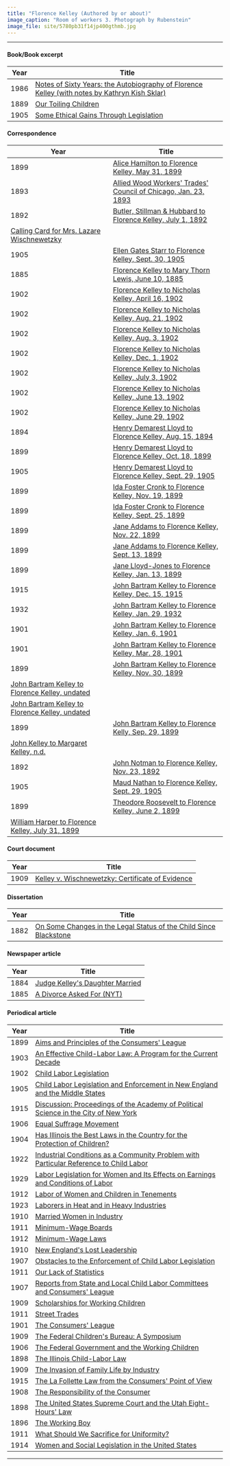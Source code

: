 ```yaml
---
title: "Florence Kelley (Authored by or about)"
image_caption: "Room of workers 3. Photograph by Rubenstein"
image_file: site/5780pb31f14jp400gthmb.jpg
---
```


---
#### Book/Book excerpt
Year | Title
--- | ---
1986 | [Notes of Sixty Years: the Autobiography of Florence Kelley (with notes by Kathryn Kish Sklar)](/fk_documents/fk_04451105.pdf)
1889 | [Our Toiling Children](/fk_documents/fk_70090029.pdf)
1905 | [Some Ethical Gains Through Legislation](/fk_documents/fk_01546261.pdf)

#### Correspondence
Year | Title
--- | ---
1899 | [Alice Hamilton to Florence Kelley, May 31, 1899](/fk_documents/fk_31110055.pdf)
1893 | [Allied Wood Workers' Trades' Council of Chicago, Jan. 23, 1893](/fk_documents/fk_31110052.pdf)
1892 | [Butler, Stillman & Hubbard to Florence Kelley, July 1, 1892](/fk_documents/fk_31110051.pdf)
 | [Calling Card for Mrs. Lazare Wischnewetzky](/fk_documents/fk_31110054.pdf)
1905 | [Ellen Gates Starr to Florence Kelley, Sept. 30, 1905](/fk_documents/fk_31110068.pdf)
1885 | [Florence Kelley to Mary Thorn Lewis, June 10, 1885](/fk_documents/fk_31110013.pdf)
1902 | [Florence Kelley to Nicholas Kelley, April 16, 1902](/fk_documents/fk_31110070.pdf)
1902 | [Florence Kelley to Nicholas Kelley, Aug. 21, 1902](/fk_documents/fk_31110071.pdf)
1902 | [Florence Kelley to Nicholas Kelley, Aug. 3, 1902](/fk_documents/fk_31110072.pdf)
1902 | [Florence Kelley to Nicholas Kelley, Dec. 1, 1902](/fk_documents/fk_31110073.pdf)
1902 | [Florence Kelley to Nicholas Kelley, July 3, 1902](/fk_documents/fk_31110074.pdf)
1902 | [Florence Kelley to Nicholas Kelley, June 13, 1902](/fk_documents/fk_31110075.pdf)
1902 | [Florence Kelley to Nicholas Kelley, June 29, 1902](/fk_documents/fk_31110076.pdf)
1894 | [Henry Demarest Lloyd to Florence Kelley, Aug. 15, 1894](/fk_documents/fk_31110053.pdf)
1899 | [Henry Demarest Lloyd to Florence Kelley, Oct. 18, 1899](/fk_documents/fk_31110061.pdf)
1905 | [Henry Demarest Lloyd to Florence Kelley, Sept. 29, 1905](/fk_documents/fk_31110066.pdf)
1899 | [Ida Foster Cronk to Florence Kelley, Nov. 19, 1899](/fk_documents/fk_31110060.pdf)
1899 | [Ida Foster Cronk to Florence Kelley, Sept. 25, 1899](/fk_documents/fk_31110062.pdf)
1899 | [Jane Addams to Florence Kelley, Nov. 22, 1899](/fk_documents/fk_31110063.pdf)
1899 | [Jane Addams to Florence Kelley, Sept. 13, 1899](/fk_documents/fk_31110059.pdf)
1899 | [Jane Lloyd-Jones to Florence Kelley, Jan. 13, 1899](/fk_documents/fk_31110056.pdf)
1915 | [John Bartram Kelley to Florence Kelley, Dec. 15, 1915](/fk_documents/fk_31110083.pdf)
1932 | [John Bartram Kelley to Florence Kelley, Jan. 29, 1932](/fk_documents/fk_31110084.pdf)
1901 | [John Bartram Kelley to Florence Kelley, Jan. 6, 1901](/fk_documents/fk_31110079.pdf)
1901 | [John Bartram Kelley to Florence Kelley, Mar. 28, 1901](/fk_documents/fk_31110080.pdf)
1899 | [John Bartram Kelley to Florence Kelley, Nov. 30, 1899](/fk_documents/fk_31110078.pdf)
 | [John Bartram Kelley to Florence Kelley, undated](/fk_documents/fk_31110081.pdf)
 | [John Bartram Kelley to Florence Kelley, undated](/fk_documents/fk_31110082.pdf)
1899 | [John Bartram Kelley to Florence Kelly, Sep. 29, 1899](/fk_documents/fk_31110077.pdf)
 | [John Kelley to Margaret Kelley, n.d.](/fk_documents/fk_31110081.pdf)
1892 | [John Notman to Florence Kelley, Nov. 23, 1892](/fk_documents/fk_31110050.pdf)
1905 | [Maud Nathan to Florence Kelley, Sept. 29, 1905](/fk_documents/fk_31110067.pdf)
1899 | [Theodore Roosevelt to Florence Kelley, June 2, 1899](/fk_documents/fk_31110057.pdf)
 | [William Harper to Florence Kelley, July 31, 1899](/fk_documents/fk_31110058.pdf)

#### Court document
Year | Title
--- | ---
1909 | [Kelley v. Wischnewetzky: Certificate of Evidence](/fk_documents/fk_99000005_01.pdf)

#### Dissertation
Year | Title
--- | ---
1882 | [On Some Changes in the Legal Status of the Child Since Blackstone](/fk_documents/fk_9284629.pdf)

#### Newspaper article
Year | Title
--- | ---
1884 | [Judge Kelley's Daughter Married](/fk_documents/fk_31110004.pdf)
1885 | [A Divorce Asked For (NYT)](/fk_documents/fk_31110001.pdf)

#### Periodical article
Year | Title
--- | ---
1899 | [Aims and Principles of the Consumers' League](/fk_documents/fk_2761531.pdf)
1903 | [An Effective Child-Labor Law: A Program for the Current Decade](/fk_documents/fk_1010296.pdf)
1902 | [Child Labor Legislation](/fk_documents/fk_1009969.pdf)
1905 | [Child Labor Legislation and Enforcement in New England and the Middle States](/fk_documents/fk_1010930.pdf)
1915 | [Discussion: Proceedings of the Academy of Political Science in the City of New York](/fk_documents/fk_01193321.pdf)
1906 | [Equal Suffrage Movement](/fk_documents/fk_03403067.pdf)
1904 | [Has Illinois the Best Laws in the Country for the Protection of Children?](/fk_documents/fk_07395765.pdf)
1922 | [Industrial Conditions as a Community Problem with Particular Reference to Child Labor](/fk_documents/fk_1014953.pdf)
1929 | [Labor Legislation for Women and Its Effects on Earnings and Conditions of Labor](/fk_documents/fk_1017209.pdf)
1912 | [Labor of Women and Children in Tenements](/fk_documents/fk_01171968.pdf)
1923 | [Laborers in Heat and in Heavy Industries](/fk_documents/fk_1015006.pdf)
1910 | [Married Women in Industry](/fk_documents/fk_01171700.pdf)
1911 | [Minimum-Wage Boards](/fk_documents/fk_2763166.pdf)
1912 | [Minimum-Wage Laws](/fk_documents/fk_01820546.pdf)
1910 | [New England's Lost Leadership](/fk_documents/fk_1011408.pdf)
1907 | [Obstacles to the Enforcement of Child Labor Legislation](/fk_documents/fk_1010417.pdf)
1911 | [Our Lack of Statistics](/fk_documents/fk_1011128.pdf)
1907 | [Reports from State and Local Child Labor Committees and Consumers' League](/fk_documents/fk_1010431.pdf)
1909 | [Scholarships for Working Children](/fk_documents/fk_1011827.pdf)
1911 | [Street Trades](/fk_documents/fk_1011885.pdf)
1901 | [The Consumers' League](/fk_documents/fk_03402181.pdf)
1909 | [The Federal Children's Bureau: A Symposium](/fk_documents/fk_1011821.pdf)
1906 | [The Federal Government and the Working Children](/fk_documents/fk_1010787.pdf)
1898 | [The Illinois Child-Labor Law](/fk_documents/fk_2761891.pdf)
1909 | [The Invasion of Family Life by Industry](/fk_documents/fk_1011348.pdf)
1915 | [The La Follette Law from the Consumers' Point of View](/fk_documents/fk_01193309.pdf)
1908 | [The Responsibility of the Consumer](/fk_documents/fk_1010993.pdf)
1898 | [The United States Supreme Court and the Utah Eight-Hours' Law](/fk_documents/fk_2761838.pdf)
1896 | [The Working Boy](/fk_documents/fk_2761630.pdf)
1911 | [What Should We Sacrifice for Uniformity?](/fk_documents/fk_1011872.pdf)
1914 | [Women and Social Legislation in the United States](/fk_documents/.pdf)

---
